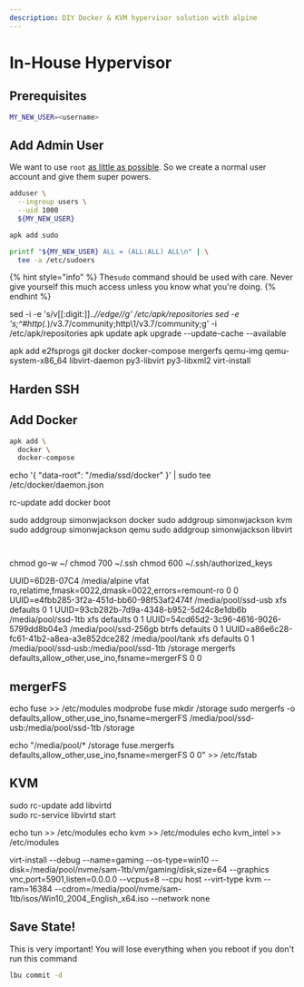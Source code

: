 ```yaml
---
description: DIY Docker & KVM hypervisor solution with alpine
---
```


# In-House Hypervisor

## Prerequisites

```bash
MY_NEW_USER=<username>
```

## Add Admin User

We want to use `root` [as little as possible](https://askubuntu.com/a/16179). So we create a normal user account and give them super powers.

```bash
adduser \
  --ingroup users \
  --uid 1000
  ${MY_NEW_USER}
```

```bash
apk add sudo
```

```bash
printf "${MY_NEW_USER} ALL = (ALL:ALL) ALL\n" | \
  tee -a /etc/sudoers
```

{% hint style="info" %}
 The`sudo` command should be used with care. Never give yourself this much access unless you know what you're doing.
{% endhint %}

sed -i -e 's/v\[\[:digit:\]\].._\//edge\//g' /etc/apk/repositories sed -e 's;^\#http\(._\)/v3.7/community;http\1/v3.7/community;g'  -i /etc/apk/repositories apk update apk upgrade --update-cache --available

apk add  e2fsprogs  git  docker  docker-compose  mergerfs  qemu-img  qemu-system-x86\_64  libvirt-daemon  py3-libvirt  py3-libxml2  virt-install

## Harden SSH



## Add Docker

```bash
apk add \
  docker \
  docker-compose

```

echo '{ "data-root": "/media/ssd/docker" }' \| sudo tee /etc/docker/daemon.json

rc-update add docker boot

sudo addgroup simonwjackson docker sudo addgroup simonwjackson kvm sudo addgroup simonwjackson qemu sudo addgroup simonwjackson libvirt

```bash

```

```bash

```

chmod go-w ~/ chmod 700 ~/.ssh chmod 600 ~/.ssh/authorized\_keys

UUID=6D2B-07C4 /media/alpine vfat ro,relatime,fmask=0022,dmask=0022,errors=remount-ro 0 0 UUID=e4fbb285-3f2a-451d-bb60-98f53af2474f /media/pool/ssd-usb xfs defaults 0 1 UUID=93cb282b-7d9a-4348-b952-5d24c8e1db6b /media/pool/ssd-1tb xfs defaults 0 1 UUID=54cd65d2-3c96-4616-9026-5799dd8b04e3 /media/pool/ssd-256gb btrfs defaults 0 1 UUID=a86e6c28-fc61-41b2-a8ea-a3e852dce282 /media/pool/tank xfs defaults 0 1 /media/pool/ssd-usb:/media/pool/ssd-1tb /storage mergerfs defaults,allow\_other,use\_ino,fsname=mergerFS 0 0

## mergerFS

echo fuse &gt;&gt; /etc/modules modprobe fuse mkdir /storage sudo mergerfs -o defaults,allow\_other,use\_ino,fsname=mergerFS /media/pool/ssd-usb:/media/pool/ssd-1tb /storage

echo "/media/pool/\* /storage fuse.mergerfs defaults,allow\_other,use\_ino,fsname=mergerFS 0 0" &gt;&gt; /etc/fstab

## KVM

sudo rc-update add libvirtd  
sudo rc-service libvirtd start

echo tun &gt;&gt; /etc/modules echo kvm &gt;&gt; /etc/modules echo kvm\_intel &gt;&gt; /etc/modules

virt-install  --debug  --name=gaming  --os-type=win10  --disk=/media/pool/nvme/sam-1tb/vm/gaming/disk,size=64  --graphics vnc,port=5901,listen=0.0.0.0  --vcpus=8  --cpu host  --virt-type kvm  --ram=16384  --cdrom=/media/pool/nvme/sam-1tb/isos/Win10\_2004\_English\_x64.iso  --network none

## Save State!

This is very important! You will lose everything when you reboot if you don't run this command

```bash
lbu commit -d
```

